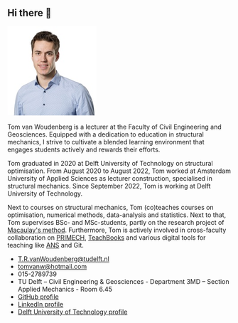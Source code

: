 ## Hi there 👋

![photo](Tom_red.jpg)

Tom van Woudenberg is a lecturer at the Faculty of Civil Engineering and Geosciences. Equipped with a dedication to education in structural mechanics, I strive to cultivate a blended learning environment that engages students actively and rewards their efforts.

Tom graduated in 2020 at Delft University of Technology on structural optimisation. From August 2020 to August 2022, Tom worked at Amsterdam University of Applied Sciences as lecturer construction, specialised in structural mechanics. Since September 2022, Tom is working at Delft University of Technology.

Next to courses on structural mechanics, Tom (co)teaches courses on optimisation, numerical methods, data-analysis and statistics. Next to that, Tom supervises BSc- and MSc-students, partly on the research project of [Macaulay's method](https://teachbooks.io/Macaulays_method). Furthermore, Tom is actively involved in cross-faculty collaboration on [PRIMECH](https://www.tudelft.nl/teachingacademy/communities/primech), [TeachBooks](https://teachbooks.io/) and various digital tools for teaching like [ANS](https://ans.app/) and Git.

- T.R.vanWoudenberg@tudelft.nl
- tomvanw@hotmail.com
- 015-2789739
- TU Delft – Civil Engineering & Geosciences - Department 3MD – Section Applied Mechanics - Room 6.45
- [GitHub profile ](https://github.com/Tom-van-Woudenberg)
- [LinkedIn profile](https://www.linkedin.com/in/tom-van-woudenberg/)
- [Delft University of Technology profile](https://www.tudelft.nl/en/staff/t.r.vanwoudenberg/)
